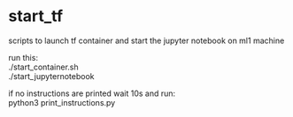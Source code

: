 # start_tf
scripts to launch tf container and start the jupyter notebook on ml1 machine


run this:  
./start_container.sh  
./start_jupyternotebook  

if no instructions are printed wait 10s and run:  
python3 print_instructions.py
